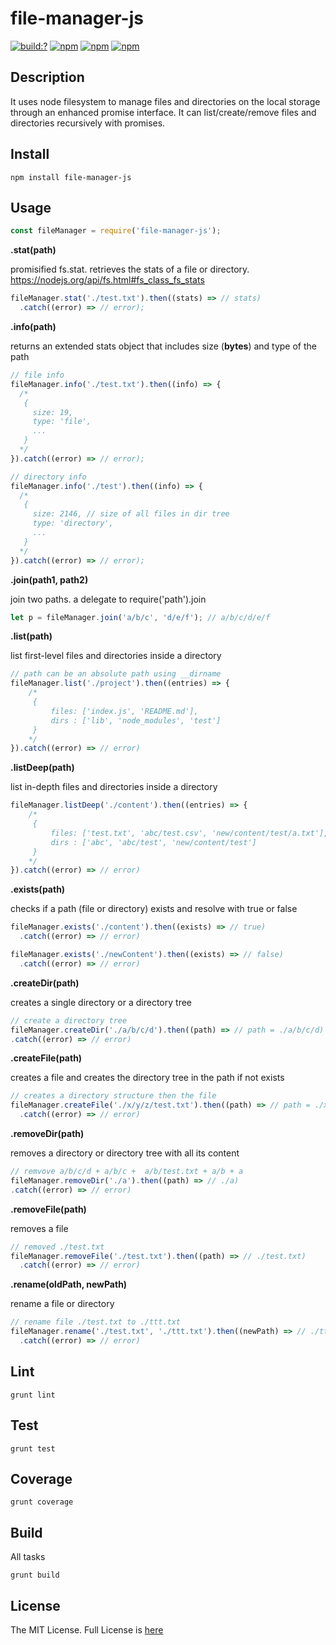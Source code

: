 # file-manager-js

[![build:?](https://travis-ci.org/eyas-ranjous/file-manager-js.svg?branch=master)](https://travis-ci.org/eyas-ranjous/file-manager-js) [![npm](https://img.shields.io/npm/dm/file-manager-js.svg)](https://www.npmjs.com/packages/file-manager-js) [![npm](https://img.shields.io/npm/v/file-manager-js.svg)](https://www.npmjs.com/package/file-manager-js) [![npm](https://img.shields.io/badge/node-%3E=%206.0-blue.svg)](https://www.npmjs.com/package/file-manager-js)

## Description 
It uses node filesystem to manage files and directories on the local storage through an enhanced promise interface. It can list/create/remove files and directories recursively with promises.

## Install
```
npm install file-manager-js
```

## Usage 

```javascript
const fileManager = require('file-manager-js');
```

**.stat(path)**

promisified fs.stat. retrieves the stats of a file or directory.
https://nodejs.org/api/fs.html#fs_class_fs_stats
```javascript
fileManager.stat('./test.txt').then((stats) => // stats)
  .catch((error) => // error);
```

**.info(path)**

returns an extended stats object that includes size (**bytes**) and type of the path
```javascript
// file info
fileManager.info('./test.txt').then((info) => {
  /*
   {
     size: 19,
     type: 'file',
     ...
   }
  */
}).catch((error) => // error);

// directory info
fileManager.info('./test').then((info) => {
  /*
   {
     size: 2146, // size of all files in dir tree
     type: 'directory',
     ...
   }
  */
}).catch((error) => // error);
```

**.join(path1, path2)**

join two paths. a delegate to require('path').join 
```javascript
let p = fileManager.join('a/b/c', 'd/e/f'); // a/b/c/d/e/f
```

**.list(path)**

list first-level files and directories inside a directory 
```javascript
// path can be an absolute path using __dirname
fileManager.list('./project').then((entries) => {
    /*
     {
         files: ['index.js', 'README.md'],
         dirs : ['lib', 'node_modules', 'test']
     }
    */
}).catch((error) => // error)
```

**.listDeep(path)**

list in-depth files and directories inside a directory
```javascript
fileManager.listDeep('./content').then((entries) => {
    /*
     {
         files: ['test.txt', 'abc/test.csv', 'new/content/test/a.txt'],
         dirs : ['abc', 'abc/test', 'new/content/test']
     }
    */
}).catch((error) => // error)
```

**.exists(path)**

checks if a path (file or directory) exists and resolve with true or false
```javascript
fileManager.exists('./content').then((exists) => // true)
  .catch((error) => // error)

fileManager.exists('./newContent').then((exists) => // false)
  .catch((error) => // error)
```

**.createDir(path)**

creates a single directory or a directory tree
```javascript
// create a directory tree
fileManager.createDir('./a/b/c/d').then((path) => // path = ./a/b/c/d)
.catch((error) => // error)
```

**.createFile(path)**

creates a file and creates the directory tree in the path if not exists
```javascript
// creates a directory structure then the file
fileManager.createFile('./x/y/z/test.txt').then((path) => // path = ./x/y/z/test.txt)
  .catch((error) => // error)
```

**.removeDir(path)**

removes a directory or directory tree with all its content
```javascript
// remvove a/b/c/d + a/b/c +  a/b/test.txt + a/b + a
fileManager.removeDir('./a').then((path) => // ./a)
.catch((error) => // error)
```

**.removeFile(path)**

removes a file
```javascript
// removed ./test.txt
fileManager.removeFile('./test.txt').then((path) => // ./test.txt)
  .catch((error) => // error)
```

**.rename(oldPath, newPath)**

rename a file or directory
```javascript
// rename file ./test.txt to ./ttt.txt
fileManager.rename('./test.txt', './ttt.txt').then((newPath) => // ./ttt.txt)
  .catch((error) => // error)
```

## Lint
```
grunt lint
```

## Test
```
grunt test
```

## Coverage
```
grunt coverage
```

## Build
All tasks
```
grunt build
```

## License
The MIT License. Full License is [here](https://github.com/eyas-ranjous/file-manager-js/blob/master/LICENSE)
